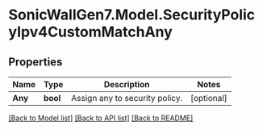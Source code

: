 # SonicWallGen7.Model.SecurityPolicyIpv4CustomMatchAny

## Properties

Name | Type | Description | Notes
------------ | ------------- | ------------- | -------------
**Any** | **bool** | Assign any to security policy. | [optional] 

[[Back to Model list]](../README.md#documentation-for-models) [[Back to API list]](../README.md#documentation-for-api-endpoints) [[Back to README]](../README.md)

